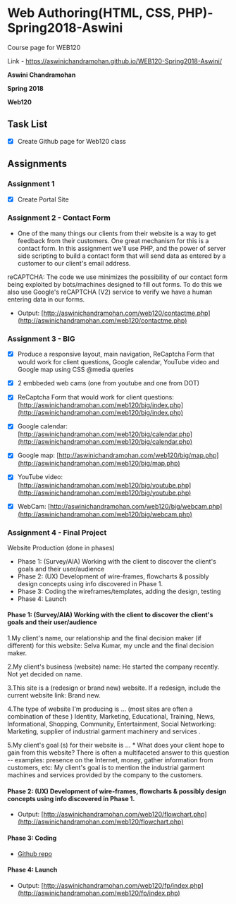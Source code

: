# Web Authoring(HTML, CSS, PHP)-Spring2018-Aswini
Course page for WEB120 

Link - https://aswinichandramohan.github.io/WEB120-Spring2018-Aswini/

**Aswini Chandramohan**

**Spring 2018**

**Web120**

## Task List
- [x] Create Github page for Web120 class

## Assignments

### Assignment 1 
- [x] Create Portal Site

### Assignment 2 - Contact Form
- One of the many things our clients from their website is a way to get feedback from their customers.  One great mechanism for this is a contact form. In this assignment we'll use PHP, and the power of server side scripting to build a contact form that will send data as entered by a customer to our client's email address.

reCAPTCHA: The code we use minimizes the possibility of our contact form being exploited by bots/machines designed to fill out forms. To do this we also use Google's reCAPTCHA (V2) service to verify we have a human entering data in our forms.  
  - Output: [http://aswinichandramohan.com/web120/contactme.php](http://aswinichandramohan.com/web120/contactme.php)

### Assignment 3 - BIG
- [x] Produce a responsive layout, main navigation, ReCaptcha Form that would work for client questions, Google calendar, YouTube video and Google map using CSS @media queries
- [x] 2 embbeded web cams (one from youtube and one from DOT)
 
- [x] ReCaptcha Form that would work for client questions: [http://aswinichandramohan.com/web120/big/index.php](http://aswinichandramohan.com/web120/big/index.php)
- [x] Google calendar: [http://aswinichandramohan.com/web120/big/calendar.php](http://aswinichandramohan.com/web120/big/calendar.php)
- [x] Google map: [http://aswinichandramohan.com/web120/big/map.php](http://aswinichandramohan.com/web120/big/map.php)
- [x] YouTube video: [http://aswinichandramohan.com/web120/big/youtube.php](http://aswinichandramohan.com/web120/big/youtube.php)
- [x] WebCam: [http://aswinichandramohan.com/web120/big/webcam.php](http://aswinichandramohan.com/web120/big/webcam.php)

### Assignment 4 - Final Project
Website Production (done in phases)
* Phase 1: (Survey/AIA) Working with the client to discover the client's goals and their user/audience
* Phase 2: (UX) Development of wire-frames, flowcharts & possibly design concepts using info discovered in Phase 1. 
* Phase 3: Coding the wireframes/templates, adding the design, testing
* Phase 4: Launch

#### Phase 1: (Survey/AIA) Working with the client to discover the client's goals and their user/audience
1.My client's name, our relationship and the final decision maker (if different) for this website: Selva Kumar, my uncle and the final decision maker.

2.My client's business (website) name: He started the company recently. Not yet decided on name.

3.This site is a (redesign or brand new) website. If a redesign, include the current website link: Brand new.

4.The type of website I'm producing is ...  (most sites are often a combination of these ) Identity, Marketing, Educational, Training, News, Informational, Shopping, Community, Entertainment, Social Networking:  Marketing, supplier of industrial garment machinery and services .

5.My client's goal (s) for their website is ...  * What does your client hope to gain from this website?  There is often a multifaceted answer to this question -- examples: presence on the Internet, money, gather information from customers, etc: My client's goal is to mention the industrial garment machines and services provided by the company to the customers.

#### Phase 2: (UX) Development of wire-frames, flowcharts & possibly design concepts using info discovered in Phase 1.
- Output: [http://aswinichandramohan.com/web120/flowchart.php](http://aswinichandramohan.com/web120/flowchart.php)

#### Phase 3: Coding
- [Github repo](https://github.com/aswinichandramohan/Web120-Spring2018-Final-Project/tree/master/fp)

#### Phase 4: Launch
- Output: [http://aswinichandramohan.com/web120/fp/index.php](http://aswinichandramohan.com/web120/fp/index.php)



